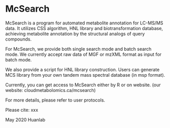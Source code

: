 # McSearch

McSearch is a program for automated metabolite annotation for LC-MS/MS data. It utilizes CSS algorithm, HNL library and biotransformation database, achieving metabolite annotation by the structural analogs of query compounds.

For McSearch, we provide both single search mode and batch search mode. We currently accept raw data of MGF or mzXML format as input for batch mode.

We also provide a script for HNL library construction. Users can generate MCS library from your own tandem mass spectral database (in msp format).

Currently, you can get access to McSearch either by R or on website. (our website: cloudmetabolomics.ca/mcsearch)

For more details, please refer to user protocols.

Please cite: xxx

May 2020
Huanlab
